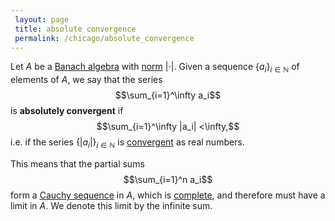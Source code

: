 ```yaml
---
 layout: page
 title: absolute convergence
 permalink: /chicago/absolute_convergence
---
```

Let $A$ be a [Banach algebra](https://mathgloss.github.io/MathGloss/Banach_algebra) with [norm](https://mathgloss.github.io/MathGloss/norm) $|\cdot |$. Given a sequence $\{a_i\}_{i\in \mathbb N}$ of elements of $A$, we say that the series $$\sum_{i=1}^\infty a_i$$ is **absolutely convergent** if $$\sum_{i=1}^\infty |a_i| <\infty,$$ i.e. if the series $\{|a_i|\}_{i\in\mathbb N}$ is [convergent](https://mathgloss.github.io/MathGloss/series_convergence) as real numbers.

This means that the partial sums $$\sum_{i=1}^n a_i$$ form a [Cauchy sequence](https://mathgloss.github.io/MathGloss/Cauchy_sequence) in $A$, which is [complete](https://mathgloss.github.io/MathGloss/complete_metric_space), and therefore must have a limit in $A$. We denote this limit by the infinite sum. 